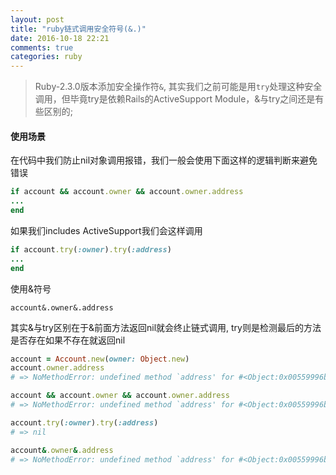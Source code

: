 ```yaml
---
layout: post
title: "ruby链式调用安全符号(&.)"
date: 2016-10-18 22:21
comments: true
categories: ruby
---
```

> Ruby-2.3.0版本添加安全操作符``&``, 其实我们之前可能是用``try``处理这种安全调用，但毕竟try是依赖Rails的ActiveSupport Module，&与try之间还是有些区别的;

#### 使用场景

在代码中我们防止nil对象调用报错，我们一般会使用下面这样的逻辑判断来避免错误
    
```ruby
if account && account.owner && account.owner.address
...
end
```

如果我们includes ActiveSupport我们会这样调用

```ruby
if account.try(:owner).try(:address)
...
end
```

使用&符号

    account&.owner&.address

其实&与try区别在于&前面方法返回nil就会终止链式调用, try则是检测最后的方法是否存在如果不存在就返回nil

```ruby
account = Account.new(owner: Object.new)
account.owner.address
# => NoMethodError: undefined method `address' for #<Object:0x00559996b5bde8>

account && account.owner && account.owner.address
# => NoMethodError: undefined method `address' for #<Object:0x00559996b5bde8>`

account.try(:owner).try(:address)
# => nil

account&.owner&.address
# => NoMethodError: undefined method `address' for #<Object:0x00559996b5bde8>`
```
